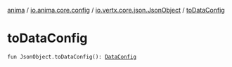 [anima](../../index.md) / [io.anima.core.config](../index.md) / [io.vertx.core.json.JsonObject](index.md) / [toDataConfig](./to-data-config.md)

# toDataConfig

`fun JsonObject.toDataConfig(): `[`DataConfig`](../-data-config/index.md)